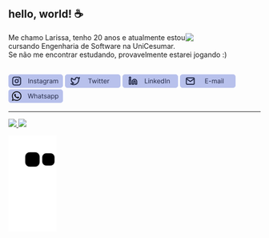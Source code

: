 <h2>hello, world! ☕</h2>
<img align="right" width="150" src="https://i.picasion.com/pic92/303eb8345dace09a13389fa7e8d1c6c1.gif"/> 
<div style="display: inline_block">
  
Me chamo Larissa, tenho 20 anos e atualmente estou cursando Engenharia de Software na UniCesumar. <br> Se não me encontrar estudando, provavelmente estarei jogando :)
<br>
  
  
</div>

<div style="display: inline_block"><br>
  <a href="https://www.instagram.com/larisncode/" target="_blank"><img src="https://github.com/larisn/larisn/blob/main/icones/Frame%201.png" target="_blank"></a>
  <a href="https://twitter.com/larisncode" target="_blank"><img src="https://github.com/larisn/larisn/blob/main/icones/Frame%202.png" target="_blank"></a>
  <a href="https://www.linkedin.com/in/larisn/" target="_blank"><img src="https://github.com/larisn/larisn/blob/main/icones/Frame%203.png" target="_blank"></a>
  <a href="mailto:contatolarisn@gmail.com" target="_blank"><img src="https://github.com/larisn/larisn/blob/main/icones/Frame%204.png" target="_blank"></a>
  <a href="https://contate.me/larisn" target="_blank"><img src="https://github.com/larisn/larisn/blob/main/icones/Frame%205.png" target="_blank"></a>
</div>
<hr>
<div>
 <a href="https://github.com/larisn">
 <img width="52%" src="https://github-readme-stats-git-masterrstaa-rickstaa.vercel.app/api?username=larisn&show_icons=true&theme=material-palenight&include_all_commits=true&count_private=true"/>
 <img width="45%" src="https://github-readme-stats-sigma-five.vercel.app/api/top-langs/?username=larisn&layout=compact&langs_count=7&theme=material-palenight"/>
</div> 

  ![Snake animation](https://github.com/rafaballerini/rafaballerini/blob/output/github-contribution-grid-snake.svg)
